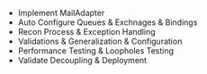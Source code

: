 - Implement MailAdapter
- Auto Configure Queues & Exchnages & Bindings
- Recon Process & Exception Handling
- Validations & Generalization & Configuration
- Performance Testing & Loopholes Testing
- Validate Decoupling & Deployment